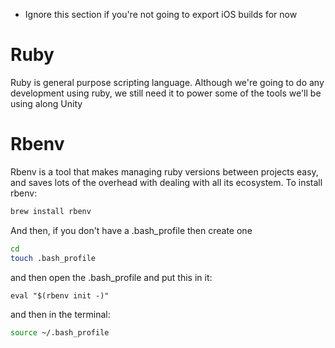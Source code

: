 - Ignore this section if you're not going to export iOS builds for now

# Ruby

Ruby is general purpose scripting language. Although we're going to do any development using ruby, we still need it to power some of the tools we'll be using along Unity

# Rbenv

Rbenv is a tool that makes managing ruby versions between projects easy, and saves lots of the overhead with dealing with all its ecosystem. 
To install rbenv:
```bash
brew install rbenv
```
And then, if you don't have a .bash_profile then create one
```bash
cd
touch .bash_profile
```
and then open the .bash_profile and put this in it:
```
eval "$(rbenv init -)"
```

and then in the terminal:
```bash
source ~/.bash_profile
```
